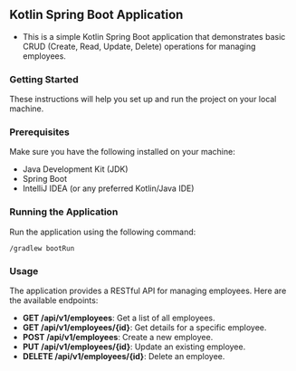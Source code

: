 ## Kotlin Spring Boot Application
+ This is a simple Kotlin Spring Boot application that demonstrates basic CRUD (Create, Read, Update, Delete) operations for managing employees.
 ### Getting Started
These instructions will help you set up and run the project on your local machine.

### Prerequisites
Make sure you have the following installed on your machine:

+ Java Development Kit (JDK)
+ Spring Boot
+ IntelliJ IDEA (or any preferred Kotlin/Java IDE)

### Running the Application
Run the application using the following command:

```/gradlew bootRun```

### Usage
The application provides a RESTful API for managing employees. Here are the available endpoints:

- **GET /api/v1/employees**: Get a list of all employees.
- **GET /api/v1/employees/{id}**: Get details for a specific employee.
- **POST /api/v1/employees**: Create a new employee.
- **PUT /api/v1/employees/{id}**: Update an existing employee.
- **DELETE /api/v1/employees/{id}**: Delete an employee.